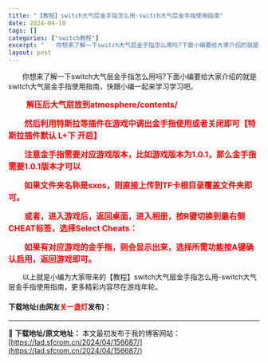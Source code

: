 ```yaml
---
title: "【教程】switch大气层金手指怎么用-switch大气层金手指使用指南"
date: 2024-04-10
tags: []
categories: ["switch教程"]
excerpt: "　　你想来了解一下switch大气层金手指怎么用吗?下面小编要给大家介绍的就是switch大气层金手指使用指南，快跟小编一起来学习学习吧。 　　&nbsp; 解压后大气层放到atmosphere/contents/ 　　然后利用特斯拉等插件在游戏中调出金手指使用或者关闭即可【特斯拉插件默认 L+下 &hellip;"
layout: post
---
```


 <p>　　你想来了解一下switch大气层金手指怎么用吗?下面小编要给大家介绍的就是switch大气层金手指使用指南，快跟小编一起来学习学习吧。</p> <p>　　&nbsp; <strong><span style="font-size:16px;"><span style="color:#FF0000;">解压后大气层放到atmosphere/contents/</span></span></strong></p> <p><strong><span style="font-size:16px;"><span style="color:#FF0000;">　　然后利用特斯拉等插件在游戏中调出金手指使用或者关闭即可【特斯拉插件默认 L+下 开启】</span></span></strong></p> <p><strong><span style="font-size:16px;"><span style="color:#FF0000;">　　注意金手指需要对应游戏版本，比如游戏版本为1.0.1，那么金手指需要1.0.1版本才可以</span></span></strong></p> <p><strong><span style="font-size:16px;"><span style="color:#FF0000;">　　如果文件夹名称是sxos，则直接上传到TF卡根目录覆盖文件夹即可。</span></span></strong></p> <p><strong><span style="font-size:16px;"><span style="color:#FF0000;">　　或者，进入游戏后，返回桌面，进入相册，按R键切换到最右侧CHEAT标签，选择Select Cheats：</span></span></strong></p> <p><strong><span style="font-size:16px;"><span style="color:#FF0000;">　　如果有对应游戏的金手指，则会显示出来，选择所需功能按A键确认启用，返回游戏即可。</span></span></strong></p> <p>　　以上就是小编为大家带来的【教程】switch大气层金手指怎么用-switch大气层金手指使用指南，更多精彩内容尽在游戏年轮。</p> <p><h4>下载地址(由网友<font color="red">关一盏灯</font>发布)：</h4></p> 

---
📖 **下载地址/原文地址：** 本文最初发布于我的博客网站：[https://lad.sfcrom.cn/2024/04/156687/](https://lad.sfcrom.cn/2024/04/156687/)

